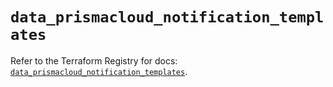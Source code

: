 # `data_prismacloud_notification_templates`

Refer to the Terraform Registry for docs: [`data_prismacloud_notification_templates`](https://registry.terraform.io/providers/paloaltonetworks/prismacloud/1.7.0/docs/data-sources/notification_templates).
